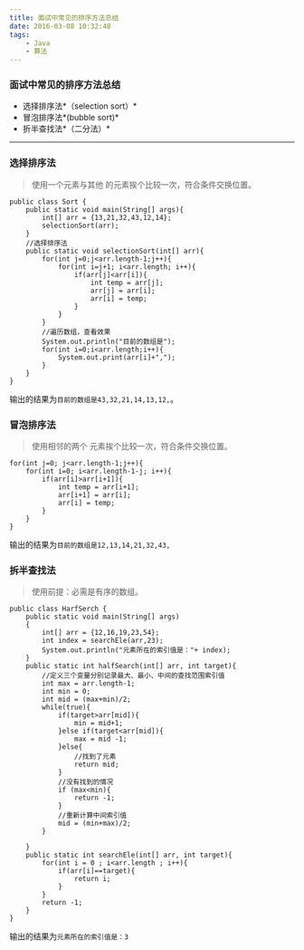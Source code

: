 ```yaml
---
title: 面试中常见的排序方法总结
date: 2016-03-08 10:32:48
tags: 
	- Java
	- 算法
---
```

### 面试中常见的排序方法总结
 - 选择排序法*（selection sort）*
 - 冒泡排序法*(bubble sort)*
 - 折半查找法*（二分法）*

<!--more-->

------

### 选择排序法
>使用一个元素与其他 的元素挨个比较一次，符合条件交换位置。


```
public class Sort {
	public static void main(String[] args){
		int[] arr = {13,21,32,43,12,14};
		selectionSort(arr);
	}
	//选择排序法
	public static void selectionSort(int[] arr){
		for(int j=0;j<arr.length-1;j++){
			for(int i=j+1; i<arr.length; i++){
				if(arr[j]<arr[i]){
					int temp = arr[j];
					arr[j] = arr[i];
					arr[i] = temp;
				}
			}
		}	
		//遍历数组，查看效果
		System.out.println("目前的数组是");
		for(int i=0;i<arr.length;i++){
			System.out.print(arr[i]+",");
		}
	}
}
```
输出的结果为`目前的数组是43,32,21,14,13,12,`。
### 冒泡排序法
>使用相邻的两个 元素挨个比较一次，符合条件交换位置。

```
for(int j=0; j<arr.length-1;j++){
	for(int i=0; i<arr.length-1-j; i++){
		if(arr[i]>arr[i+1]){
			int temp = arr[i+1];
			arr[i+1] = arr[i];
			arr[i] = temp;
		}
	}
}
```
输出的结果为`目前的数组是12,13,14,21,32,43,`
### 拆半查找法
>使用前提：必需是有序的数组。

```
public class HarfSerch {
	public static void main(String[] args) 
	{
		int[] arr = {12,16,19,23,54};
		int index = searchEle(arr,23);
		System.out.println("元素所在的索引值是："+ index);
	}	
	public static int halfSearch(int[] arr, int target){
		//定义三个变量分别记录最大、最小、中间的查找范围索引值
		int max = arr.length-1;
		int min = 0;
		int mid = (max+min)/2;
		while(true){
			if(target>arr[mid]){
				min = mid+1;
			}else if(target<arr[mid]){
				max = mid -1;
			}else{
				//找到了元素
				return mid;
			}
			//没有找到的情况
			if (max<min){
				return -1;
			}
			//重新计算中间索引值
			mid = (min+max)/2;
		}
	
	}
	public static int searchEle(int[] arr, int target){
		for(int i = 0 ; i<arr.length ; i++){
			if(arr[i]==target){
				return i;
			}
		}
		return -1;
	}
}

```
输出的结果为`元素所在的索引值是：3`